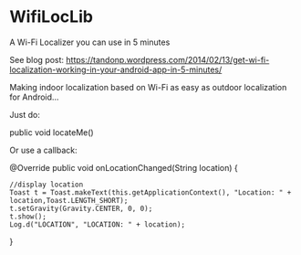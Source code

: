 WifiLocLib
==========

A Wi-Fi Localizer you can use in 5 minutes

See blog post: https://tandonp.wordpress.com/2014/02/13/get-wi-fi-localization-working-in-your-android-app-in-5-minutes/

Making indoor localization based on Wi-Fi as easy as outdoor localization for Android...

Just do:

public void locateMe()

Or use a callback:

@Override
public void onLocationChanged(String location) {
 
    //display location
    Toast t = Toast.makeText(this.getApplicationContext(), "Location: " + location,Toast.LENGTH_SHORT);
    t.setGravity(Gravity.CENTER, 0, 0);
    t.show();
    Log.d("LOCATION", "LOCATION: " + location);
}

